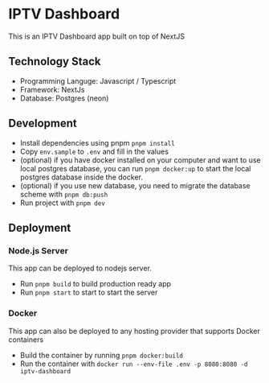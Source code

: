 # IPTV Dashboard
This is an IPTV Dashboard app built on top of NextJS

## Technology Stack
- Programming Languge: Javascript / Typescript
- Framework: NextJs
- Database: Postgres (neon)

## Development
- Install dependencies using pnpm `pnpm install`
- Copy `env.sample` to `.env` and fill in the values
- (optional) if you have docker installed on your computer and want to use local postgres database, you can run `pnpm docker:up` to start the local postgres database inside the docker.
- (optional) if you use new database, you need to migrate the database scheme with `pnpm db:push`
- Run project with `pnpm dev`

## Deployment

### Node.js Server
This app can be deployed to nodejs server.
- Run `pnpm build` to build production ready app
- Run `pnpm start` to start to start the server

### Docker
This app can also be deployed to any hosting provider that supports Docker containers
- Build the container by running `pnpm docker:build`
- Run the container with `docker run --env-file .env -p 8080:8080 -d iptv-dashboard`
